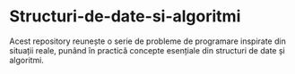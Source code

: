 # Structuri-de-date-si-algoritmi
Acest repository reunește o serie de probleme de programare inspirate din situații reale, punând în practică concepte esențiale din structuri de date și algoritmi.
